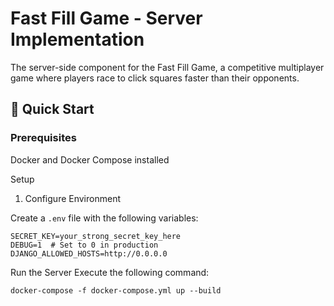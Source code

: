 # Fast Fill Game - Server Implementation

The server-side component for the Fast Fill Game, a competitive multiplayer game where players race to click squares faster than their opponents.

## 🚀 Quick Start

### Prerequisites

Docker and Docker Compose installed

Setup

1. Configure Environment

Create a ```.env``` file with the following variables:

```
SECRET_KEY=your_strong_secret_key_here
DEBUG=1  # Set to 0 in production
DJANGO_ALLOWED_HOSTS=http://0.0.0.0
```


Run the Server
Execute the following command:

```
docker-compose -f docker-compose.yml up --build
```